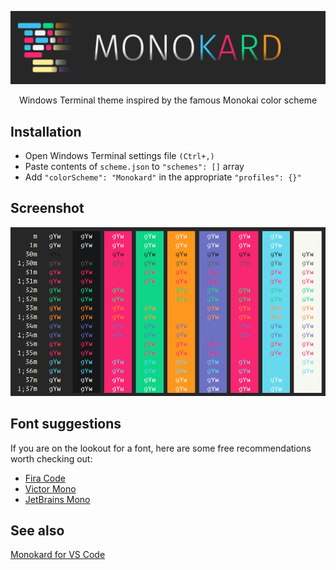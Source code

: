 ![Monokard Theme for Windows Terminal](/images/logotype.png)
<p align="center">Windows Terminal theme inspired by the famous Monokai color scheme</p>

## Installation
- Open Windows Terminal settings file `(Ctrl+,)`
- Paste contents of `scheme.json` to `"schemes": []` array
- Add `"colorScheme": "Monokard"` in the appropriate `"profiles": {}"`

## Screenshot
![Screenshot](/images/preview.png)

## Font suggestions
If you are on the lookout for a font, here are some free recommendations worth checking out:

- [Fira Code](https://github.com/tonsky/FiraCode)
- [Victor Mono](https://rubjo.github.io/victor-mono/)
- [JetBrains Mono](https://www.jetbrains.com/lp/mono/)

## See also
[Monokard for VS Code](https://github.com/gfrcsd/vscode-monokard#readme)
